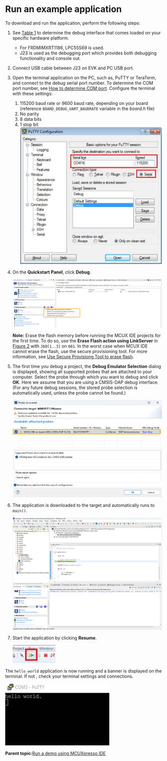 # Run an example application

To download and run the application, perform the following steps:

1.  See [Table 1](default_debug_interfaces.md#TABLE_HWPLATFORMS) to determine the debug interface that comes loaded on your specific hardware platform.
    -   For FRDMIMXRT1186, LPC55S69 is used.
    -   J23 is used as the debugging port which provides both debugging functionality and console out.
2.  Connect USB cable between J23 on EVK and PC USB port.
3.  Open the terminal application on the PC, such as, PuTTY or TeraTerm, and connect to the debug serial port number. To determine the COM port number, see [How to determine COM port](how_to_determine_com_port.md). Configure the terminal with these settings:

    1.  115200 baud rate or 9600 baud rate, depending on your board \(reference `BOARD_DEBUG_UART_BAUDRATE` variable in the *board.h* file\)
    2.  No parity
    3.  8 data bits
    4.  1 stop bit
    ![](../images/ide_terminal_putty_configurations.png "Terminal (PuTTY) configurations")

4.  On the **Quickstart Panel**, click **Debug**.

    ![](../images/ide_debugging_hello_world_case.png "Debug hello_world case")

    **Note:** Erase the flash memory before running the MCUX IDE projects for the first time. To do so, use the **Erase Flash action using LinkServer** in [Figure 2](#FIG_DEBUGHELLOWORLDCASES) with `J60[1..3]` on `001`. In the worst case when MCUX IDE cannot erase the flash, use the secure provisioning tool. For more information, see [Use Secure Provisiong Tool to erase flash](use_secure_provisiong_tool_to_erase_flash.md).

5.  The first time you debug a project, the **Debug Emulator Selection** dialog is displayed, showing all supported probes that are attached to your computer. Select the probe through which you want to debug and click **OK**. Here we assume that you are using a CMSIS-DAP debug interface. \(For any future debug sessions, the stored probe selection is automatically used, unless the probe cannot be found.\)

    ![](../images/ide_attached_probes_debug_emulator_selection.png "Attached Probes: debug emulator selection")

6.  The application is downloaded to the target and automatically runs to `main()`.

    ![](../images/ide_stop_at_main_when_running_debugging.png "Stop at main() when running debugging")

7.  Start the application by clicking **Resume**.

    ![](../images/ide_resume_button.png "Resume button")


The `hello_world` application is now running and a banner is displayed on the terminal. If not , check your terminal settings and connections.

![](../images/ide_text_display_of_hello_world_demo.jpg "Text display of the hello_world demo")

**Parent topic:**[Run a demo using MCUXpresso IDE](../topics/run_a_demo_using_mcuxpresso_ide.md)

